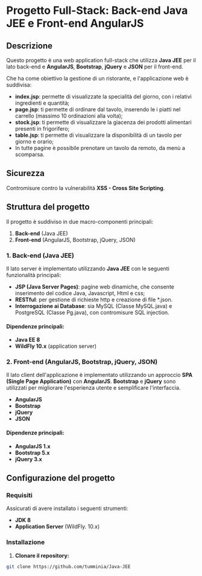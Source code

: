 # Progetto Full-Stack: Back-end Java JEE e Front-end AngularJS

## Descrizione

Questo progetto è una web application full-stack che utilizza **Java JEE** per il lato back-end e **AngularJS**, **Bootstrap**, **jQuery** e **JSON** per il front-end.

Che ha come obiettivo la gestione di un ristorante, e l'applicazione web è suddivisa:
- **index.jsp**: permette di visualizzate la specialità del giorno, con i relativi ingredienti e quantità;
- **page.jsp**: ti permette di ordinare dal tavolo, inserendo le i piatti nel carrello (massimo 10 ordinazioni alla volta);
- **stock.jsp**: ti permette di visualizzare la giacenza dei prodotti alimentari presenti in frigorifero;
- **table.jsp**: ti permette di visualizzare la disponibilità di un tavolo per giorno e orario;
- In tutte pagine è possibile prenotare un tavolo da remoto, da menù a scomparsa.

## Sicurezza
Contromisure contro la vulnerabilità **XSS - Cross Site Scripting**.

## Struttura del progetto

Il progetto è suddiviso in due macro-componenti principali:

1. **Back-end** (Java JEE)
2. **Front-end** (AngularJS, Bootstrap, jQuery, JSON)

### 1. Back-end (Java JEE)

Il lato server è implementato utilizzando **Java JEE** con le seguenti funzionalità principali:

- **JSP (Java Server Pages)**: pagine web dinamiche, che consente inserimento del codice Java, Javascript, Html e css;
- **RESTful**: per gestione di richieste http e creazione di file *.json.
- **Interrogazione ai Database**: sia MySQL (Classe MySQL.java) e PostgreSQL (Classe Pg.java), con contromisure SQL injection.

#### Dipendenze principali:

- **Java EE 8**
- **WildFly 10.x** (application server)

### 2. Front-end (AngularJS, Bootstrap, jQuery, JSON)

Il lato client dell'applicazione è implementato utilizzando un approccio **SPA (Single Page Application)** con **AngularJS**. **Bootstrap** e **jQuery** sono utilizzati per migliorare l'esperienza utente e semplificare l'interfaccia.

- **AngularJS**
- **Bootstrap**
- **jQuery**
- **JSON**
#### Dipendenze principali:

- **AngularJS 1.x**
- **Bootstrap 5.x**
- **jQuery 3.x**

## Configurazione del progetto

### Requisiti

Assicurati di avere installato i seguenti strumenti:

- **JDK 8**
- **Application Server** (WildFly. 10.x)
### Installazione

1. **Clonare il repository:**

```bash
git clone https://github.com/tumminia/Java-JEE
